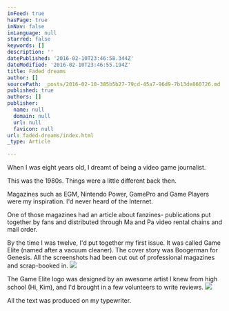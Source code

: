 ```yaml
---
inFeed: true
hasPage: true
inNav: false
inLanguage: null
starred: false
keywords: []
description: ''
datePublished: '2016-02-10T23:46:58.344Z'
dateModified: '2016-02-10T23:46:55.194Z'
title: Faded dreams
author: []
sourcePath: _posts/2016-02-10-385b5b27-79cd-45a7-96d9-7b13de860726.md
published: true
authors: []
publisher:
  name: null
  domain: null
  url: null
  favicon: null
url: faded-dreams/index.html
_type: Article

---
```

When I was eight years old, I dreamt of being a video game journalist.

This was the 1980s. Things were a little different back then. 

Magazines such as EGM, Nintendo Power, GamePro and Game Players were my inspiration. I'd never heard of the Internet.

One of those magazines had an article about fanzines- publications put together by fans and distributed through Ma and Pa video rental chains and mail order. 

By the time I was twelve, I'd put together my first issue. It was called Game Elite (named after a vacuum cleaner). The cover story was Boogerman for Genesis. All the screenshots had been cut out of professional magazines and scrap-booked in.
![](https://the-grid-user-content.s3-us-west-2.amazonaws.com/97d32dc4-22cf-4314-bbad-54e400808a02.jpg)

The Game Elite logo was designed by an awesome artist I knew from high school (Hi, Kim), and I'd brought in a few volunteers to write reviews.
![](https://the-grid-user-content.s3-us-west-2.amazonaws.com/d133ead2-3bb8-4261-89a5-17cabacc89e1.jpg)

All the text was produced on my typewriter.